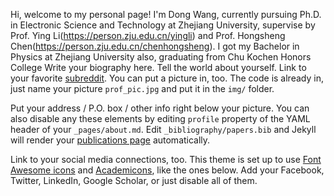 Hi, welcome to my personal page!
I'm Dong Wang, currently pursuing Ph.D. in Electronic Science and Technology at Zhejiang University, supervise by Prof. Ying Li(https://person.zju.edu.cn/yingli) and Prof. Hongsheng Chen(https://person.zju.edu.cn/chenhongsheng). I got my Bachelor in Physics at Zhejiang University also, graduating from Chu Kochen Honors College
Write your biography here. Tell the world about yourself. Link to your favorite [subreddit](http://reddit.com). You can put a picture in, too. The code is already in, just name your picture `prof_pic.jpg` and put it in the `img/` folder.

Put your address / P.O. box / other info right below your picture. You can also disable any these elements by editing `profile` property of the YAML header of your `_pages/about.md`. Edit `_bibliography/papers.bib` and Jekyll will render your [publications page](/al-folio/publications/) automatically.

Link to your social media connections, too. This theme is set up to use [Font Awesome icons](https://fontawesome.com/) and [Academicons](https://jpswalsh.github.io/academicons/), like the ones below. Add your Facebook, Twitter, LinkedIn, Google Scholar, or just disable all of them.